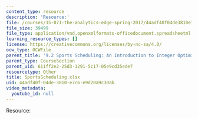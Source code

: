 ```yaml
---
content_type: resource
description: 'Resource:'
file: /courses/15-071-the-analytics-edge-spring-2017/44adf40f04de3810e7c6e9d20a9c30ab_SportsScheduling.xlsx
file_size: 39499
file_type: application/vnd.openxmlformats-officedocument.spreadsheetml.sheet
learning_resource_types: []
license: https://creativecommons.org/licenses/by-nc-sa/4.0/
ocw_type: OCWFile
parent_title: '9.2 Sports Scheduling: An Introduction to Integer Optimization '
parent_type: CourseSection
parent_uid: 611ff2e2-25d3-1291-5c17-05e9cd35ede7
resourcetype: Other
title: SportsScheduling.xlsx
uid: 44adf40f-04de-3810-e7c6-e9d20a9c30ab
video_metadata:
  youtube_id: null
---
```

Resource: